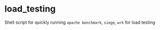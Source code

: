 # load_testing
Shell script for quickly running `apache benchmark`, `siege`, `wrk` for load testing
